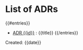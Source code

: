 # List of ADRs

{{#entries}}
* [ADR {{id}}]({{filename}}) : {{title}}
{{/entries}}

Created: {{date}}